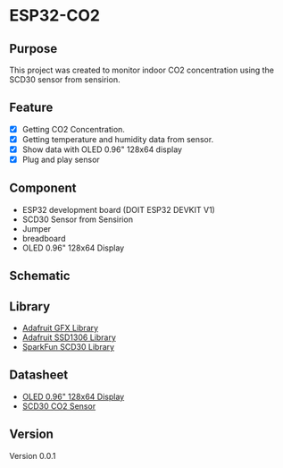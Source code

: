 # ESP32-CO2

## Purpose

This project was created to monitor indoor CO2 concentration using the SCD30 sensor from sensirion.

## Feature

- [x] Getting CO2 Concentration.
- [x] Getting temperature and humidity data from sensor.
- [x] Show data with OLED 0.96" 128x64 display
- [x] Plug and play sensor

## Component

- ESP32 development board (DOIT ESP32 DEVKIT V1)
- SCD30 Sensor from Sensirion
- Jumper
- breadboard
- OLED 0.96" 128x64 Display

## Schematic

## Library

- [Adafruit GFX Library](https://github.com/adafruit/Adafruit-GFX-Library)
- [Adafruit SSD1306 Library](https://github.com/adafruit/Adafruit_SSD1306)
- [SparkFun SCD30 Library](https://github.com/sparkfun/SparkFun_SCD30_Arduino_Library)

## Datasheet

- [OLED 0.96" 128x64 Display](https://www.rajguruelectronics.com/Product/1145/OLED%204%20Pin%20128x64%20Display%20module%200.96%20inch%20blue%20color.pdf)
- [SCD30 CO2 Sensor](https://sensirion.com/products/catalog/SCD30/)

## Version

Version 0.0.1
